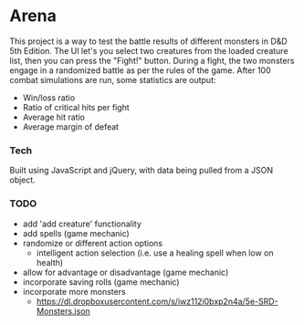 # Arena

This project is a way to test the battle results of different monsters in D&D 5th Edition.
The UI let's you select two creatures from the loaded creature list, then you can press the "Fight!" button.
During a fight, the two monsters engage in a randomized battle as per the rules of the game.
After 100 combat simulations are run, some statistics are output:
- Win/loss ratio
- Ratio of critical hits per fight
- Average hit ratio
- Average margin of defeat

### Tech
Built using JavaScript and jQuery, with data being pulled from a JSON object.


### TODO
- add 'add creature' functionality  
- add spells (game mechanic)
- randomize or different action options
  - intelligent action selection (i.e. use a healing spell when low on health)
- allow for advantage or disadvantage (game mechanic)
- incorporate saving rolls (game mechanic)
- incorporate more monsters
  - https://dl.dropboxusercontent.com/s/iwz112i0bxp2n4a/5e-SRD-Monsters.json



